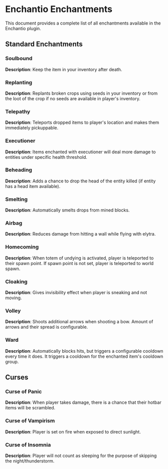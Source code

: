 # Enchantio Enchantments

This document provides a complete list of all enchantments available in the Enchantio plugin.

## Standard Enchantments

### Soulbound
**Description**: Keep the item in your inventory after death.

### Replanting
**Description**: Replants broken crops using seeds in your inventory or from the loot of the crop if no seeds are available in player's inventory.

### Telepathy
**Description**: Teleports dropped items to player's location and makes them immediately pickuppable.

### Executioner
**Description**: Items enchanted with executioner will deal more damage to entities under specific health threshold.

### Beheading
**Description**: Adds a chance to drop the head of the entity killed (if entity has a head item available).

### Smelting
**Description**: Automatically smelts drops from mined blocks.

### Airbag
**Description**: Reduces damage from hitting a wall while flying with elytra.

### Homecoming
**Description**: When totem of undying is activated, player is teleported to their spawn point. If spawn point is not set, player is teleported to world spawn.

### Cloaking
**Description**: Gives invisibility effect when player is sneaking and not moving.

### Volley
**Description**: Shoots additional arrows when shooting a bow. Amount of arrows and their spread is configurable.

### Ward
**Description**: Automatically blocks hits, but triggers a configurable cooldown every time it does. It triggers a cooldown for the enchanted item's cooldown group.

## Curses

### Curse of Panic
**Description**: When player takes damage, there is a chance that their hotbar items will be scrambled.

### Curse of Vampirism
**Description**: Player is set on fire when exposed to direct sunlight.

### Curse of Insomnia
**Description**: Player will not count as sleeping for the purpose of skipping the night/thunderstorm.

